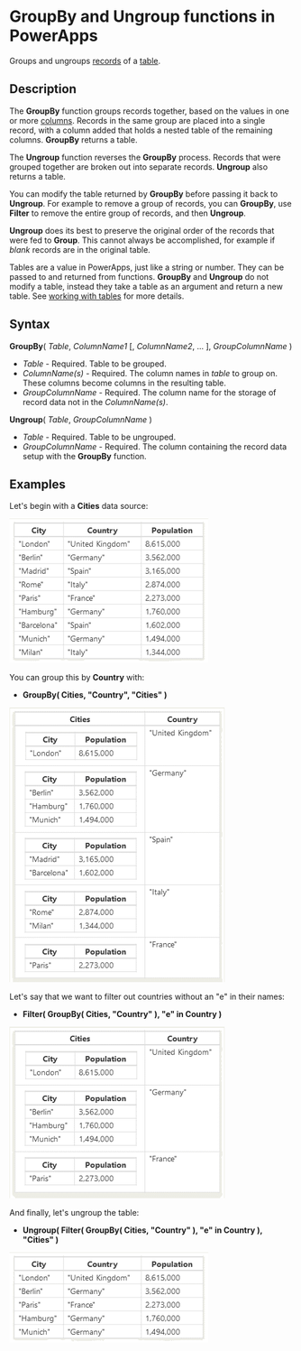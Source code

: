 <properties
	pageTitle="PowerApps: GroupBy and Ungroup functions"
	description="Reference information for the GroupBy and Ungroup functions in PowerApps, including syntax and examples"
	services=""
	suite="powerapps"
	documentationCenter="na"
	authors="gregli-msft"
	manager="dwrede"
	editor=""
	tags=""/>

<tags
   ms.service="powerapps"
   ms.devlang="na"
   ms.topic="article"
   ms.tgt_pltfrm="na"
   ms.workload="na"
   ms.date="11/07/2015"
   ms.author="gregli"/>

# GroupBy and Ungroup functions in PowerApps #

Groups and ungroups [records](working-with-tables.md#records) of a [table](working-with-tables.md).

## Description ##

The **GroupBy** function groups records together, based on the values in one or more [columns](working-with-tables.md#columns).  Records in the same group are placed into a single record, with a column added that holds a nested table of the remaining columns.  **GroupBy** returns a table.   

The **Ungroup** function reverses the **GroupBy** process.  Records that were grouped together are broken out into separate records.  **Ungroup** also returns a table.

You can modify the table returned by **GroupBy** before passing it back to **Ungroup**.  For example to remove a group of records, you can **GroupBy**, use **Filter** to remove the entire group of records, and then **Ungroup**.  

**Ungroup** does its best to preserve the original order of the records that were fed to **Group**.  This cannot always be accomplished, for example if *blank* records are in the original table. 

Tables are a value in PowerApps, just like a string or number.  They can be passed to and returned from functions.  **GroupBy** and **Ungroup** do not modify a table, instead they take a table as an argument and return a new table.  See [working with tables](working-with-tables.md) for more details.

## Syntax ##

**GroupBy**( *Table*, *ColumnName1* [, *ColumnName2*, ... ], *GroupColumnName* )

- *Table* - Required. Table to be grouped.
- *ColumnName(s)* - Required.  The column names in *table* to group on.  These columns become columns in the resulting table.
- *GroupColumnName* - Required.  The column name for the storage of record data not in the *ColumnName(s)*. 

**Ungroup**( *Table*, *GroupColumnName* )

- *Table* - Required. Table to be ungrouped.
- *GroupColumnName* - Required.  The column containing the record data setup with the **GroupBy** function. 

## Examples ##

Let's begin with a **Cities** data source:

![](media/function-groupby/cities.png)

You can group this by **Country** with:

- **GroupBy( Cities, "Country", "Cities" )**

![](media/function-groupby/cities-grouped.png)

Let's say that we want to filter out countries without an "e" in their names:

- **Filter( GroupBy( Cities, "Country" ), "e" in Country )**

![](media/function-groupby/cities-grouped-hase.png)

And finally, let's ungroup the table:

- **Ungroup( Filter( GroupBy( Cities, "Country" ), "e" in Country ), "Cities" )**

![](media/function-groupby/cities-hase.png)




